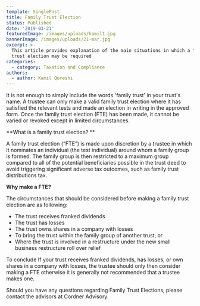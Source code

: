 ```yaml
---
template: SinglePost
title: Family Trust Election
status: Published
date: '2019-03-21'
featuredImage: /images/uploads/kamil1.jpg
bannerImage: /images/uploads/21-mar.jpg
excerpt: >-
  This article provides explanation of the main situations in which a family
  trust election may be required
categories:
  - category: Taxation and Compliance
authors:
  - author: Kamil Qureshi
---
```

It is not enough to simply include the words 'family trust' in your trust's name. A trustee can only make a valid family trust election where it has satisfied the relevant tests and made an election in writing in the approved form. Once the family trust election (FTE) has been made, it cannot be varied or revoked except in limited circumstances. 

**What is a family trust election? **

A family trust election (“FTE”) is made upon discretion by a trustee in which it nominates an individual (the test individual) around whom a family group is formed. The family group is then restricted to a maximum group compared to all of the potential beneficiaries possible in the trust deed to avoid triggering significant adverse tax outcomes, such as family trust distributions tax. 

**Why make a FTE?** 

The circumstances that should be considered before making a family trust election are as following: 

* The trust receives franked dividends 
* The trust has losses 
* The trust owns shares in a company with losses 
* To bring the trust within the family group of another trust, or 
* Where the trust is involved in a restructure under the new small business restructure roll over relief 

To conclude If your trust receives franked dividends, has losses, or own shares in a company with losses, the trustee should only then consider making a FTE otherwise it is generally not recommended that a trustee makes one. 

Should you have any questions regarding Family Trust Elections, please contact the advisors at Cordner Advisory.
